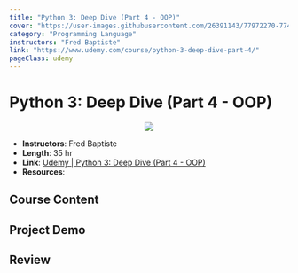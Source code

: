 ```yaml
---
title: "Python 3: Deep Dive (Part 4 - OOP)"
cover: "https://user-images.githubusercontent.com/26391143/77972270-7740b380-7323-11ea-86a4-9c0cef87a214.png"
category: "Programming Language"
instructors: "Fred Baptiste"
link: "https://www.udemy.com/course/python-3-deep-dive-part-4/"
pageClass: udemy
---
```


# Python 3: Deep Dive (Part 4 - OOP)

<p align="center">
  <img src="https://user-images.githubusercontent.com/26391143/77972270-7740b380-7323-11ea-86a4-9c0cef87a214.png" />
</p>

- **Instructors**: Fred Baptiste
- **Length**: 35 hr
- **Link**: [Udemy | Python 3: Deep Dive (Part 4 - OOP)](https://www.udemy.com/course/python-3-deep-dive-part-4/)
- **Resources**:

## Course Content

## Project Demo

## Review
